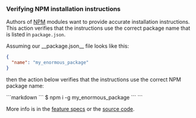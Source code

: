 ### Verifying NPM installation instructions

Authors of [NPM](https://www.npmjs.com) modules
want to provide accurate installation instructions.
This action verifies that the instructions use the correct package name
that is listed in `package.json`.

<a class="tutorialRunner_createFile">
Assuming our __package.json__ file looks like this:

```json
{
  "name": "my_enormous_package"
}
```
</a>

then the action below verifies that the instructions use the correct NPM package name:

<a class="tutorialRunner_runMarkdownInTutrun">
```markdown
<a class="tutorialRunner_verifyNpmInstall">
`​``
$ npm i -g my_enormous_package
`​``
</a>
```
</a>


More info is in the [feature specs](../../features/actions/built-in/verify-npm-install/verify-npm-install.feature)
or the [source code](../../src/actions/built-in/verify-npm-install.ls).
